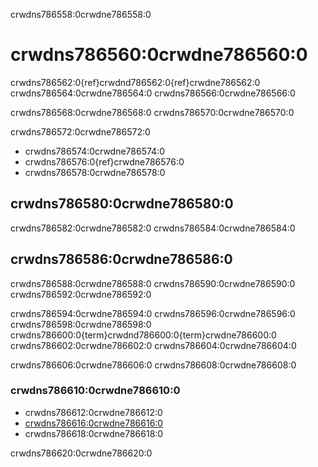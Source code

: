 crwdns786558:0crwdne786558:0
# crwdns786560:0crwdne786560:0

crwdns786562:0{ref}crwdnd786562:0{ref}crwdne786562:0 crwdns786564:0crwdne786564:0 crwdns786566:0crwdne786566:0

crwdns786568:0crwdne786568:0 crwdns786570:0crwdne786570:0

crwdns786572:0crwdne786572:0
- crwdns786574:0crwdne786574:0
- crwdns786576:0{ref}crwdne786576:0
- crwdns786578:0crwdne786578:0


## crwdns786580:0crwdne786580:0

crwdns786582:0crwdne786582:0 crwdns786584:0crwdne786584:0

## crwdns786586:0crwdne786586:0

crwdns786588:0crwdne786588:0 crwdns786590:0crwdne786590:0 crwdns786592:0crwdne786592:0

crwdns786594:0crwdne786594:0 crwdns786596:0crwdne786596:0 crwdns786598:0crwdne786598:0 crwdns786600:0{term}crwdnd786600:0{term}crwdne786600:0 crwdns786602:0crwdne786602:0 crwdns786604:0crwdne786604:0

crwdns786606:0crwdne786606:0 crwdns786608:0crwdne786608:0

### crwdns786610:0crwdne786610:0

* crwdns786612:0crwdne786612:0
* [crwdns786616:0crwdne786616:0](crwdns786614:0crwdne786614:0)
* crwdns786618:0crwdne786618:0

crwdns786620:0crwdne786620:0

